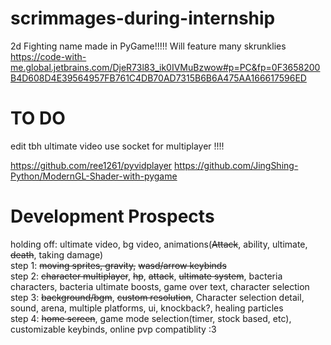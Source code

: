 # scrimmages-during-internship
2d Fighting name made in PyGame!!!!!
Will feature many skrunklies  
https://code-with-me.global.jetbrains.com/DjeR73l83_ik0IVMuBzwow#p=PC&fp=0F3658200B4D608D4E39564957FB761C4DB70AD7315B6B6A475AA166617596ED  

# TO DO
edit tbh ultimate video 
use socket for multiplayer !!!!  

https://github.com/ree1261/pyvidplayer
https://github.com/JingShing-Python/ModernGL-Shader-with-pygame

# Development Prospects
holding off: ultimate video, bg video, animations(~~Attack~~, ability, ultimate, ~~death~~, taking damage)  
step 1: ~~moving sprites, gravity,~~ ~~wasd/arrow keybinds~~  
step 2: ~~character multiplayer~~, ~~hp~~, ~~attack~~, ~~ultimate system~~, bacteria characters, bacteria ultimate boosts,  game over text, character selection  
step 3: ~~background/bgm~~, ~~custom resolution~~, Character selection detail, sound, arena, multiple platforms, ui, knockback?, healing particles  
step 4: ~~home screen~~, game mode selection(timer, stock based, etc), customizable keybinds, online pvp compatiblity :3
